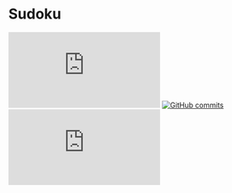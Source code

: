 # Sudoku
[![GitHub license](https://badgen.net/github/license/Naereen/Strapdown.js)](https://github.com/Naereen/StrapDown.js/blob/master/LICENSE)
[![GitHub commits](https://img.shields.io/github/commits-since/Naereen/StrapDown.js/v1.0.0.svg)](https://GitHub.com/Naereen/StrapDown.js/commit/)
[![GitHub commits](https://badgen.net/github/commits/Naereen/Strapdown.js)](https://GitHub.com/Naereen/StrapDown.js/commit/)
